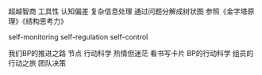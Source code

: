 # 
超越智商 工具性 认知偏差
复杂信息处理
通过问题分解成树状图 参照《金字塔原理》《结构思考力》

self-monitoring self-regulation self-control

我们BP的推进之路 
节点 行动科学 热情但迷茫 看书写卡片 BP的行动科学 组员的行动之旅
团队决策




